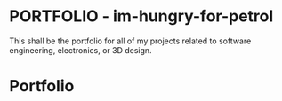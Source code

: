 # PORTFOLIO - im-hungry-for-petrol

This shall be the portfolio for all of my
projects related to software engineering,
electronics, or 3D design.
# Portfolio
